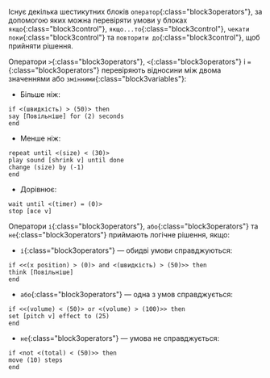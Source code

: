 Існує декілька шестикутних блоків `оператор`{:class="block3operators"}, за допомогою яких можна перевіряти умови у блоках `якщо`{:class="block3control"}, `якщо...то`{:class="block3control"}, `чекати поки`{:class="block3control"} та `повторити до`{:class="block3control"}, щоб прийняти рішення.

Оператори `>`{:class="block3operators"}, `<`{:class="block3operators"} і `=`{:class="block3operators"} перевіряють відносини між двома значеннями або `змінними`{:class="block3variables"}:

+ Більше ніж:

```blocks3
if <(швидкість) > (50)> then
say [Повільніше] for (2) seconds
end
```
+ Менше ніж:

```blocks3
repeat until <(size) < (30)>
play sound [shrink v] until done
change (size) by (-1)
end
```
+ Дорівнює:

```blocks3
wait until <(timer) = (0)>
stop [все v]
```

Оператори `і`{:class="block3operators"}, `або`{:class="block3operators"} та `не`{:class="block3operators"} приймають логічне рішення, якщо:

+ `і`{:class="block3operators"} — обидві умови справджуються:

```blocks3
if <<(x position) > (0)> and <(швидкість) > (50)>> then
think [Повільніше]  
end
```

+ `або`{:class="block3operators"} — одна з умов справджується:

```blocks3
if <<(volume) < (50)> or <(volume) > (100)>> then
set [pitch v] effect to (25)
end
```

+ `не`{:class="block3operators"} — умова не справджується:

```blocks3
if <not <(total) < (50)>> then
move (10) steps
end
```


